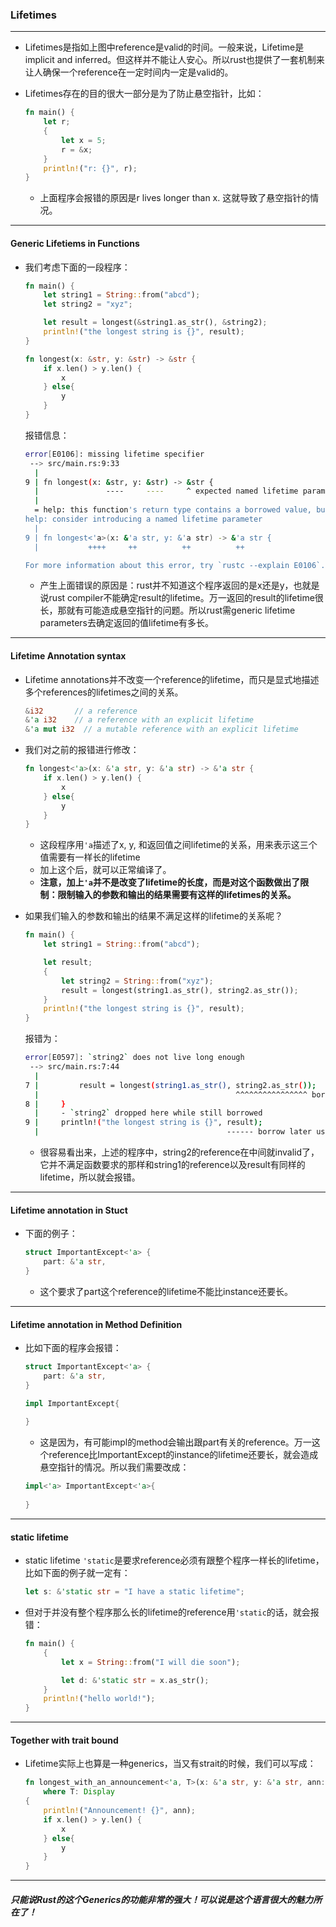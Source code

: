 ### Lifetimes

---

+ Lifetimes是指如上图中reference是valid的时间。一般来说，Lifetime是implicit and inferred。但这样并不能让人安心。所以rust也提供了一套机制来让人确保一个reference在一定时间内一定是valid的。

+ Lifetimes存在的目的很大一部分是为了防止悬空指针，比如：

  ```rust
  fn main() {
      let r;
      {
          let x = 5;
          r = &x;
      }
      println!("r: {}", r);
  }
  ```

  + 上面程序会报错的原因是r lives longer than x. 这就导致了悬空指针的情况。

----

#### Generic Lifetiems in Functions

+ 我们考虑下面的一段程序：

  ```rust
  fn main() {
      let string1 = String::from("abcd");
      let string2 = "xyz";
  
      let result = longest(&string1.as_str(), &string2);
      println!("the longest string is {}", result);
  }
  
  fn longest(x: &str, y: &str) -> &str {
      if x.len() > y.len() {
          x
      } else{
          y
      }
  }
  ```

  报错信息：

  ```bash
  error[E0106]: missing lifetime specifier
   --> src/main.rs:9:33
    |
  9 | fn longest(x: &str, y: &str) -> &str {
    |               ----     ----     ^ expected named lifetime parameter
    |
    = help: this function's return type contains a borrowed value, but the signature does not say whether it is borrowed from `x` or `y`
  help: consider introducing a named lifetime parameter
    |
  9 | fn longest<'a>(x: &'a str, y: &'a str) -> &'a str {
    |           ++++     ++          ++          ++
  
  For more information about this error, try `rustc --explain E0106`.
  ```

  + 产生上面错误的原因是：rust并不知道这个程序返回的是x还是y，也就是说rust compiler不能确定result的lifetime。万一返回的result的lifetime很长，那就有可能造成悬空指针的问题。所以rust需generic lifetime parameters去确定返回的值lifetime有多长。

---

#### Lifetime Annotation syntax

+ Lifetime annotations并不改变一个reference的lifetime，而只是显式地描述多个references的lifetimes之间的关系。

  ``` rust
  &i32       // a reference
  &'a i32    // a reference with an explicit lifetime
  &'a mut i32  // a mutable reference with an explicit lifetime
  ```

+ 我们对之前的报错进行修改：

  ```rust
  fn longest<'a>(x: &'a str, y: &'a str) -> &'a str {
      if x.len() > y.len() {
          x
      } else{
          y
      }
  }
  ```

  + 这段程序用`'a`描述了x, y, 和返回值之间lifetime的关系，用来表示这三个值需要有一样长的lifetime
  + 加上这个后，就可以正常编译了。
  + **注意，加上`'a`并不是改变了lifetime的长度，而是对这个函数做出了限制：限制输入的参数和输出的结果需要有这样的lifetimes的关系。**

+ 如果我们输入的参数和输出的结果不满足这样的lifetime的关系呢？

  ```rust
  fn main() {
      let string1 = String::from("abcd");
  
      let result;
      {
          let string2 = String::from("xyz");
          result = longest(string1.as_str(), string2.as_str());
      }
      println!("the longest string is {}", result);
  }
  ```

  报错为：

  ```bash
  error[E0597]: `string2` does not live long enough
   --> src/main.rs:7:44
    |
  7 |         result = longest(string1.as_str(), string2.as_str());
    |                                            ^^^^^^^^^^^^^^^^ borrowed value does not live long enough
  8 |     }
    |     - `string2` dropped here while still borrowed
  9 |     println!("the longest string is {}", result);
    |                                          ------ borrow later used here
  ```

  + 很容易看出来，上述的程序中，string2的reference在中间就invalid了，它并不满足函数要求的那样和string1的reference以及result有同样的lifetime，所以就会报错。

---

#### Lifetime annotation in Stuct 

+ 下面的例子：

  ```rust
  struct ImportantExcept<'a> {
      part: &'a str, 
  }
  ```

  + 这个要求了part这个reference的lifetime不能比instance还要长。

---

#### Lifetime annotation in Method Definition

+ 比如下面的程序会报错：

  ```rust
  struct ImportantExcept<'a> {
      part: &'a str, 
  }
  
  impl ImportantExcept{
      
  }
  ```

  + 这是因为，有可能impl的method会输出跟part有关的reference。万一这个reference比ImportantExcept的instance的lifetime还要长，就会造成悬空指针的情况。所以我们需要改成：

  ```rust
  impl<'a> ImportantExcept<'a>{
      
  }
  ```

---

#### static lifetime

+ static lifetime `'static`是要求reference必须有跟整个程序一样长的lifetime，比如下面的例子就一定有：

  ```rust
  let s: &'static str = "I have a static lifetime";
  ```

+ 但对于并没有整个程序那么长的lifetime的reference用`'static`的话，就会报错：

  ```rust
  fn main() {
      {
          let x = String::from("I will die soon");
  
          let d: &'static str = x.as_str();
      }
      println!("hello world!");
  }
  ```

---

#### Together with trait bound

+ Lifetime实际上也算是一种generics，当又有strait的时候，我们可以写成：

  ```rust
  fn longest_with_an_announcement<'a, T>(x: &'a str, y: &'a str, ann: T) -> &'a str 
      where T: Display
  {
      println!("Announcement! {}", ann);
      if x.len() > y.len() {
          x
      } else{
          y
      }
  }
  ```

---

##### 只能说Rust的这个Generics的功能非常的强大！可以说是这个语言很大的魅力所在了！

